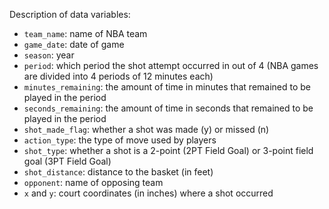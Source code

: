 Description of data variables:
- `team_name`: name of NBA team
- `game_date`: date of game
- `season`: year 
- `period`: which period the shot attempt occurred in out of 4 (NBA games are divided into 4 periods of 12 minutes each)
- `minutes_remaining`: the amount of time in minutes that remained to be played in the period
- `seconds_remaining`: the amount of time in seconds that remained to be played in the period
- `shot_made_flag`: whether a shot was made (y) or missed (n)
- `action_type`: the type of move used by players
- `shot_type`: whether a shot is a 2-point (2PT Field Goal) or 3-point field goal (3PT Field Goal)
- `shot_distance`: distance to the basket (in feet)
- `opponent`: name of opposing team
- `x` and `y`: court coordinates (in inches) where a shot occurred
